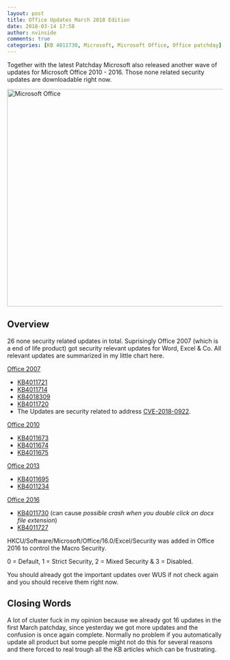 ```yaml
---
layout: post
title: Office Updates March 2018 Edition
date: 2018-03-14 17:58
author: nvinside
comments: true
categories: [KB 4011730, Microsoft, Microsoft Office, Office patchday]
---
```

Together with the latest Patchday Microsoft also released another wave of updates for Microsoft Office 2010 - 2016. Those none related security updates are downloadable right now.

<img class=" size-full wp-image-3798 aligncenter" src="https://chefkochblog.files.wordpress.com/2018/03/microsoft-office.png" alt="Microsoft Office" width="1000" height="507" /><!--more-->

<h2>Overview</h2>

26 none security related updates in total. Suprisingly Office 2007 (which is a end of life product) got security relevant updates for Word, Excel &amp; Co. All relevant updates are summarized in my little chart here.

<span style="text-decoration:underline;">Office 2007</span>

<ul>
    <li><a href="https://support.microsoft.com/en-us/help/4011721" target="_blank" rel="noopener">KB4011721</a></li>
    <li><a href="https://support.microsoft.com/en-us/help/4011714" target="_blank" rel="noopener">KB4011714</a></li>
    <li><a href="https://support.microsoft.com/en-us/help/4018309" target="_blank" rel="noopener">KB4018309</a></li>
    <li><a href="https://support.microsoft.com/en-us/help/4011720" target="_blank" rel="noopener">KB4011720</a></li>
    <li>The Updates are security related to address <a href="https://portal.msrc.microsoft.com/en-US/security-guidance/advisory/CVE-2018-0922" target="_blank" rel="noopener">CVE-2018-0922</a>.</li>
</ul>

<span style="text-decoration:underline;">Office 2010</span>

<ul>
    <li><a href="https://support.microsoft.com/en-us/help/4011673" target="_blank" rel="noopener">KB4011673</a></li>
    <li><a href="https://support.microsoft.com/en-us/help/4011674" target="_blank" rel="noopener">KB4011674</a></li>
    <li><a href="https://support.microsoft.com/en-us/help/4011675" target="_blank" rel="noopener">KB4011675</a></li>
</ul>

<span style="text-decoration:underline;">Office 2013</span>

<ul>
    <li><a href="https://support.microsoft.com/en-us/help/4011695" target="_blank" rel="noopener">KB4011695</a></li>
    <li><a href="https://support.microsoft.com/en-us/help/4018291" target="_blank" rel="noopener">KB4011234</a></li>
</ul>

<span style="text-decoration:underline;">Office 2016</span>

<ul>
    <li><a href="https://support.microsoft.com/en-us/help/4011730/descriptionofthesecurityupdateforword2016march13-2018" target="_blank" rel="noopener">KB4011730</a> (can cause <em>possible crash when you double click on docx file extension</em>)</li>
    <li><a href="https://support.microsoft.com/en-us/help/4011727/description-of-the-security-update-for-excel-2016-march-13-2018" target="_blank" rel="noopener">KB4011727</a></li>
</ul>

HKCU/Software/Microsoft/Office/16.0/Excel/Security was added in Office 2016 to control the Macro Security.

0 = Default, 1 = Strict Security, 2 = Mixed Security &amp; 3 = Disabled.

You should already got the important updates over WUS if not check again and you should receive them right now.

<h2>Closing Words</h2>

A lot of cluster fuck in my opinion because we already got 16 updates in the first March patchday, since yesterday we got more updates and the confusion is once again complete. Normally no problem if you automatically update all product but some people might not do this for several reasons and there forced to real trough all the KB articles which can be frustrating.

&nbsp;

&nbsp;

